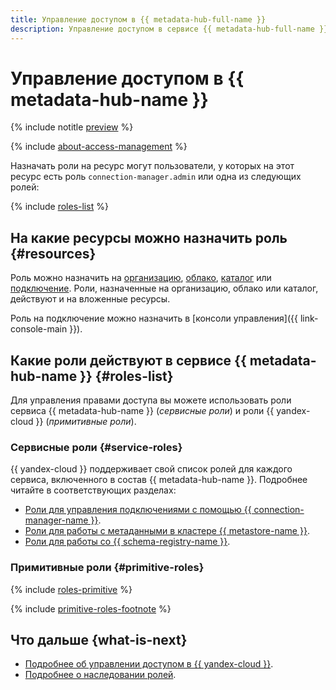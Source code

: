 ```yaml
---
title: Управление доступом в {{ metadata-hub-full-name }}
description: Управление доступом в сервисе {{ metadata-hub-full-name }}. В разделе описано, на какие ресурсы можно назначить роль, какие роли действуют в сервисе, какие роли необходимы для того или иного действия.
---
```


# Управление доступом в {{ metadata-hub-name }}


{% include notitle [preview](../../_includes/note-preview.md) %}

{% include [about-access-management](../../_includes/iam/about-access-management.md) %}

Назначать роли на ресурс могут пользователи, у которых на этот ресурс есть роль `connection-manager.admin` или одна из следующих ролей:

{% include [roles-list](../../_includes/iam/roles-list.md) %}

## На какие ресурсы можно назначить роль {#resources}

Роль можно назначить на [организацию](../../organization/quickstart.md), [облако](../../resource-manager/concepts/resources-hierarchy.md#cloud), [каталог](../../resource-manager/concepts/resources-hierarchy.md#folder) или [подключение](../concepts/connection-manager.md). Роли, назначенные на организацию, облако или каталог, действуют и на вложенные ресурсы.

Роль на подключение можно назначить в [консоли управления]({{ link-console-main }}).

## Какие роли действуют в сервисе {{ metadata-hub-name }} {#roles-list}

Для управления правами доступа вы можете использовать роли сервиса {{ metadata-hub-name }} (_сервисные роли_) и роли {{ yandex-cloud }} (_примитивные роли_).

### Сервисные роли {#service-roles}

{{ yandex-cloud }} поддерживает свой список ролей для каждого сервиса, включенного в состав {{ metadata-hub-name }}. Подробнее читайте в соответствующих разделах:

* [Роли для управления подключениями с помощью {{ connection-manager-name }}](connection-manager-roles.md).
* [Роли для работы с метаданными в кластере {{ metastore-name }}](metastore-roles.md).
* [Роли для работы со {{ schema-registry-name }}](schema-registry-roles.md).

### Примитивные роли {#primitive-roles}

{% include [roles-primitive](../../_includes/roles-primitive.md) %}

{% include [primitive-roles-footnote](../../_includes/primitive-roles-footnote.md) %}

## Что дальше {what-is-next}

* [Подробнее об управлении доступом в {{ yandex-cloud }}](../../iam/concepts/access-control/index.md).
* [Подробнее о наследовании ролей](../../resource-manager/concepts/resources-hierarchy.md#access-rights-inheritance).

